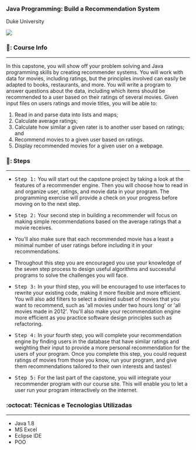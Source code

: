### Java Programming: Build a Recommendation System<br>
Duke University

<p>
<img src="https://img.shields.io/badge/STATUS-COMPLETO-green"/>
</p>

### 📖: Course Info 
---
In this capstone, you will show off your problem solving and Java programming skills by creating recommender systems. You will work with data for movies, including ratings, but the principles involved can easily be adapted to books, restaurants, and more. You will write a program to answer questions about the data, including which items should be recommended to a user based on their ratings of several movies. Given input files on users ratings and movie titles, you will be able to:

1. Read in and parse data into lists and maps;
2. Calculate average ratings;
3. Calculate how similar a given rater is to another user based on ratings; and
4. Recommend movies to a given user based on ratings. 
5. Display recommended movies for a given user on a webpage.

### 👣: Steps
---
- <kbd>Step 1:</kbd> You will start out the capstone project by taking a look at the features of a recommender engine.
Then you will choose how to read in and organize user, ratings, and movie data in your program.
The programming exercise will provide a check on your progress before moving on to the next step.

- <kbd>Step 2:</kbd> Your second step in building a recommender will focus on making simple recommendations based on the average ratings that a movie receives.
- You'll also make sure that each recommended movie has a least a minimal number of user ratings before including it in your recommendations.
- Throughout this step you are encouraged you use your knowledge of the seven step process to design useful algorithms and successful programs to solve the challenges you will face.

- <kbd>Step 3:</kbd> In your third step, you will be encouraged to use interfaces to rewrite your existing code, making it more flexible and more efficient.
You will also add filters to select a desired subset of movies that you want to recommend, such as 'all movies under two hours long' or 'all movies made in 2012'.
You'll also make your recommendation engine more efficient as you practice software design principles such as refactoring.

- <kbd>Step 4:</kbd> In your fourth step, you will complete your recommendation engine by finding users in the database that have similar ratings and weighting their input to provide a more personal recommendation for the users of your program.
Once you complete this step, you could request ratings of movies from those you know, run your program, and give them recommendations tailored to their own interests and tastes!

- <kbd>Step 5:</kbd> For the last part of the capstone, you will integrate your recommender program with our course site. This will enable you to let a user run your program interactively on the internet.
  
###  :octocat: Técnicas e Tecnologias Utilizadas
---
- Java 1.8
- MS Excel
- Eclipse IDE
- POO
